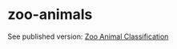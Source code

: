# zoo-animals

See published version: [Zoo Animal Classification](https://christopherdavisuci.github.io/UCI-Math-10-S22/Proj/StudentProjects/AlisaCrowe.html)
